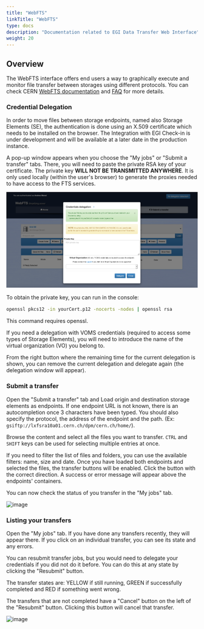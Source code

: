 ```yaml
---
title: "WebFTS"
linkTitle: "WebFTS"
type: docs
description: "Documentation related to EGI Data Transfer Web Interface"
weight: 20
---
```


## Overview 

The WebFTS interface offers end users a way to graphically execute and monitor file 
transfer between storages using different protocols. You can check CERN [WebFTS 
documentation](https://fts3-docs.web.cern.ch/fts3-docs/docs/webfts/userguide.html) and 
[FAQ](https://fts3-docs.web.cern.ch/fts3-docs/docs/webfts/faq.html) for more details.

### Credential Delegation

In order to move files between storage endpoints, named also Storage Elements (SE), 
the authentication is done using an X.509 certificate which needs to be installed on the 
browser. The Integration with EGI Check-in is under development and will be available at 
a later date in the production instance.

A pop-up window appears when you choose the "My jobs" or "Submit a transfer" tabs. 
There, you will need to paste the private RSA key of your certificate. 
The private key **WILL NOT BE TRANSMITTED ANYWHERE**. It is only used locally 
(within the user's browser) to generate the proxies needed to have access to the FTS 
services.

![image](webfts_delegate.png)

To obtain the private key, you can run in the console:

```sh
openssl pkcs12 -in yourCert.p12 -nocerts -nodes | openssl rsa
```

This command requires openssl.

If you need a delegation with VOMS credentials (required to access some types of 
Storage Elements), you will need to introduce the name of the virtual organization (VO)
you belong to. 

From the right button where the remaining time for the current delegation is shown,
 you can remove the current delegation and delegate again (the delegation window will appear).

### Submit a transfer

Open the "Submit a transfer" tab and Load origin and destination storage elements 
as endpoints.
If one endpoint URL is not known, there is an autocompletion once 3 characters have been typed.
You should also specify the protocol, the address of the endpoint and the path. (Ex:
```gsiftp://lxfsra10a01.cern.ch/dpm/cern.ch/home/```). 

Browse the content and select all the files you want to transfer. `CTRL` and `SHIFT` keys can be used
for selecting multiple entries at once.

If you need to filter the list of files and folders, you can use the available filters: 
name, size and date. Once you have loaded both endpoints and selected the files, the transfer 
buttons will be enabled.
Click the button with the correct direction. A success or error message will appear above the 
endpoints' containers. 

You can now check the status of you transfer in the "My jobs" tab.

![image](webfts_submit.png)

### Listing your transfers

Open the "My jobs" tab. If you have done any transfers recently, they will appear there. 
If you click on an individual transfer, you can see its state and any errors.

You can resubmit transfer jobs, but you would need to delegate your credentials if you did not 
do it before. You can do this at any state by clicking the "Resubmit" button.

The transfer states are: YELLOW if still running, GREEN if successfully completed and RED if 
something went wrong.

The transfers that are not completed have a "Cancel" button on the left of the "Resubmit" button.
Clicking this button will cancel that transfer.

![image](webfts_monitor.png)
